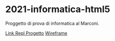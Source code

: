# 2021-informatica-html5
Proggetto di prova di informatica al Marconi.

[Link Repl Progetto](https://repl.it/@GianlucaAnselm1/2021-informaticahtml5#index.html)
[Wireframe](https://viewer.diagrams.net/?highlight=0000FF&edit=_blank&layers=1&nav=1&title=Untitled%20Diagram.drawio#Uhttps%3A%2F%2Fraw.githubusercontent.com%2Fgianlucaanselmi%2F2021-informatica.html5%2Fmain%2FUntitled%2520Diagram.drawio)

